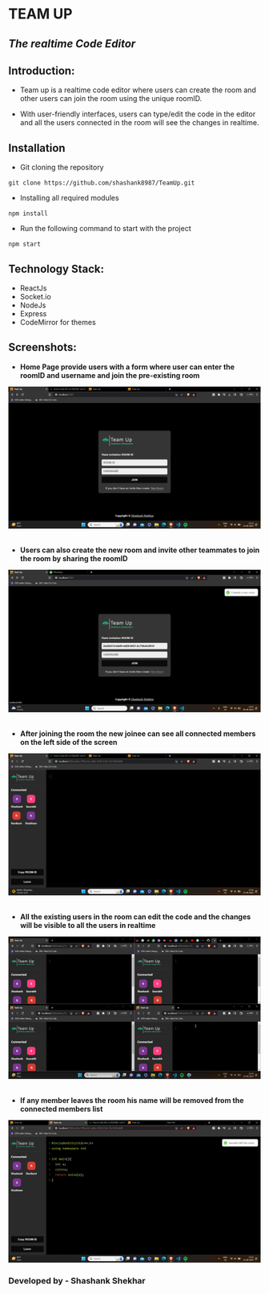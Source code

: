 # TEAM UP
## _The realtime Code Editor_




## Introduction:
- Team up is a realtime code editor where users can create the room and other users can join the room using the unique roomID.

- With user-friendly interfaces, users can type/edit the code in the editor and all the users connected in the room will see the changes in realtime.

## Installation

- Git cloning the repository
```
git clone https://github.com/shashank8987/TeamUp.git
```
- Installing all required modules
```
npm install
```
- Run the following command to start with the project
```
npm start
```


## Technology Stack:

- ReactJs
- Socket.io
- NodeJs
- Express
- CodeMirror for themes

## Screenshots:

- **Home Page provide users with a form where user can enter the roomID and username and join the pre-existing room**

![i1](./images/p1.png)
<br/>
<br/>
- **Users can also create the new room and invite other teammates to join the room by sharing the roomID**

![i2](./images/p2.png)
<br/>
<br/>
- **After joining the room the new joinee can see all connected members on the left side of the screen**

![i3](./images/p5.png)
<br/>
<br/>
- **All the existing users in the room can edit the code and the changes will be visible to all the users in realtime**

![i4](./images/p6.gif)
<br/>
<br/>
- **If any member leaves the room his name will be removed from the connected members list**

![i6](./images/p7.png)


### Developed by - Shashank Shekhar